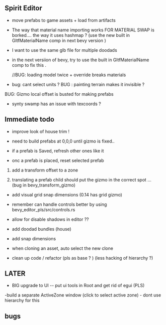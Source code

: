 

## Spirit Editor


- move prefabs to game assets + load from artifacts 


- The way that material name importing works FOR MATERIAL SWAP  is borked.... the way it uses hashmap ? (use the new built in GltfMaterialName comp in next bevy version )
 -  I want to use the same glb file for multiple doodads 
 - in the next versiion of bevy, try to use the built in GltfMaterialName comp to fix this . 


 


    //BUG: loading model twice + override  breaks materials 

- bug: cant select units ? 
 BUG : painting terrain makes it invisible ? 

 BUG: Gizmo local offset is busted for making prefabs 
 
 
- synty swamp has an issue with texcoords ?


## Immediate todo 

 - improve look of house trim ! 
 
 
-  need to build prefabs at 0,0,0 until gizmo is fixed.. 
- if a prefab is Saved,  refresh other ones like it 

 - onc a prefab is placed, reset  selected prefab 
 
 1. add a transform offset to a zone 
   
 3. translating a prefab child should put the gizmo in the correct spot ... (bug in bevy_transform_gizmo)


- add visual grid snap dimensions (0.14 has grid gizmo)


- remember can  handle controls better  by  using bevy_editor_pls/src/controls.rs




- allow for disable shadows in editor ??

- add doodad bundles (house) 

-  add snap dimensions 

- when cloning an asset, auto select the new clone 

- clean up code / refactor (pls as base ? ) (less hacking of hierarchy ?)
 
 
## LATER  


- BIG  upgrade to UI -- put ui tools in Root and get rid of egui (PLS) 

-build a separate ActiveZone window (click to select active zone) - dont use hierarchy for this 




## bugs 

 